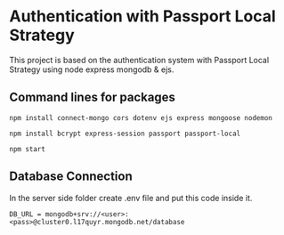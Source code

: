 # Authentication with Passport Local Strategy

This project is based on the authentication system with Passport Local Strategy using node express mongodb & ejs. 

## Command lines for packages

`npm install connect-mongo cors dotenv ejs express mongoose nodemon`

`npm install bcrypt express-session passport passport-local`

`npm start`

## Database Connection
In the server side folder create .env file and put this code inside it.

`DB_URL = mongodb+srv://<user>:<pass>@cluster0.l17quyr.mongodb.net/database`
